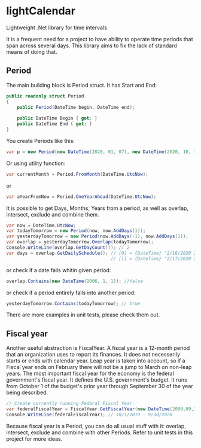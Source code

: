 # lightCalendar
Lightweight .Net library for time intervals

It is a frequent need for a project to have ability to operate time periods that span across several days. 
This library aims to fix the lack of standard means of doing that.
## Period
The main building block is Period struct. It has Start and End:
```cs
public readonly struct Period
{
    public Period(DateTime begin, DateTime end);
        
    public DateTime Begin { get; }
    public DateTime End { get; }
}
```
You create Periods like this:
```cs
var p = new Period(new DateTime(2020, 01, 07), new DateTime(2020, 10, 17));
```
Or using utility function:
```cs
var currentMonth = Period.FromMonth(DateTime.UtcNow);
```
or
```cs
var aYearFromNow = Period.OneYearAhead(DateTime.UtcNow);
```
It is possible to get Days, Months, Years from a period, as well as overlap, intersect, exclude and combine them.
```cs
var now = DateTime.UtcNow;
var todayTomorrow = new Period(now, now.AddDays(1));
var yesterdayTomorrow = new Period(now.AddDays(-1), now.AddDays(1));
var overlap = yesterdayTomorrow.Overlap(todayTomorrow);
Console.WriteLine(overlap.GetDayCount()); // 2
var days = overlap.GetDailySchedule(); // [0] = {DateTime} "2/16/2020 2:34:50 PM"
                                       // [1] = {DateTime} "2/17/2020 2:34:50 PM"
```
or check if a date falls whitin given period:
```cs
overlap.Contains(new DateTime(2006, 1, 1)); //false
```
or check if a period entirely falls into another period:
```cs
yesterdayTomorrow.Contains(todayTomorrow); // true
```
There are more examples in unit tests, please check them out.

## Fiscal year
Another useful abstraction is FiscalYear. A fiscal year is a 12-month period that an organization uses to report its finances. 
It does not necesserily starts or ends with calendar year. Leap year is taken into account, so if a Fiscal year ends on February there will not be a jump to March on non-leap years.
The most important fiscal year for the economy is the federal government's fiscal year. It defines the U.S. government's budget. It runs from October 1 of the budget's prior year through September 30 of the year being described. 
```cs
// Create currently running Federal Fiscal Year
var federalFiscalYear = FiscalYear.GetFiscalYear(new DateTime(2000,09,30), DateTime.UtcNow);
Console.WriteLine(federalFiscalYear); // 10/1/2019 - 9/30/2020
```
Because fiscal year is a Period, you can do all usual stuff with it: overlap, intersect, exclude and combine with other Periods.
Refer to unit tests in this project for more ideas.
